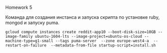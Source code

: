 Homework 5

Команда для создания инстанса и запуска скрипта по установке ruby, mongod и запуску puma.
```
gcloud compute instances create reddit-app10 --boot-disk-size=10GB --image-family ubuntu-1604-lts --image-project=ubuntu-os-cloud --machine-type=g1-small --tags puma-server  --zone europe-west4-a  --restart-on-failure  --metadata-from-file startup-script=install.sh
```

